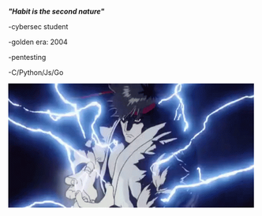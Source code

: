 ***"Habit is the second nature"***

-cybersec student 

-golden era: 2004

-pentesting

-C/Python/Js/Go

![ryu](ryu_hadouken.gif)


